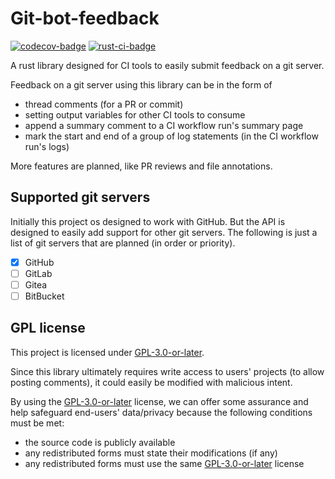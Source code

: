 # Git-bot-feedback

[![codecov-badge]][codecov-link] [![rust-ci-badge]][rust-ci-runs]

[codecov-badge]: https://app.codecov.io/gh/2bndy5/git-bot-feedback/graph/badge.svg?token=T3FRIJ64W0
[codecov-link]: https://app.codecov.io/gh/2bndy5/git-bot-feedback
[rust-ci-badge]: https://github.com/2bndy5/git-bot-feedback/actions/workflows/rust.yml/badge.svg
[rust-ci-runs]: https://github.com/2bndy5/git-bot-feedback/actions/workflows/rust.yml

A rust library designed for CI tools to easily submit feedback on a git server.

Feedback on a git server using this library can be in the form of

- thread comments (for a PR or commit)
- setting output variables for other CI tools to consume
- append a summary comment to a CI workflow run's summary page
- mark the start and end of a group of log statements (in the CI workflow run's logs)

More features are planned, like PR reviews and file annotations.

## Supported git servers

Initially this project os designed to work with GitHub.
But the API is designed to easily add support for other git servers.
The following is just a list of git servers that are planned (in order or priority).

- [x] GitHub
- [ ] GitLab
- [ ] Gitea
- [ ] BitBucket

## GPL license

[GPL-3.0-or-later]: https://choosealicense.com/licenses/gpl-3.0/

This project is licensed under [GPL-3.0-or-later].

Since this library ultimately requires write access to
users' projects (to allow posting comments),
it could easily be modified with malicious intent.

By using the [GPL-3.0-or-later] license,
we can offer some assurance and help safeguard end-users' data/privacy
because the following conditions must be met:

- the source code is publicly available
- any redistributed forms must state their modifications (if any)
- any redistributed forms must use the same [GPL-3.0-or-later] license

